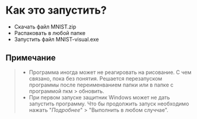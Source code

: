 # Как это запустить?

- Скачать файл MNIST.zip
- Распаковать в любой папке
- Запустить файл MNIST-visual.exe

## Примечание

> - Программа иногда может не реагировать на рисование. С чем связано, пока без понятия. Решается перезапуском программы после переименванием папки или в папке с программой пкм > обновить.
> - При первом запуске защитник Windows может не дать запустить программу. Что бы продолжить запуск необходимо нажать "_Подробнее_" > "Выполнить в любом случчае".
